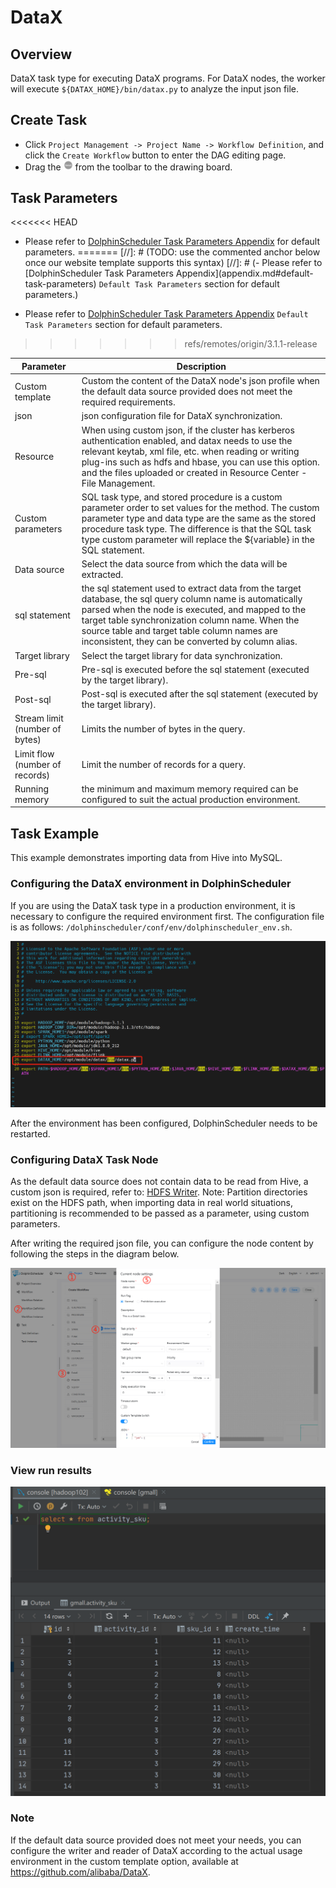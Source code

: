 # DataX

## Overview

DataX task type for executing DataX programs. For DataX nodes, the worker will execute `${DATAX_HOME}/bin/datax.py` to analyze the input json file.

## Create Task

- Click `Project Management -> Project Name -> Workflow Definition`, and click the `Create Workflow` button to enter the DAG editing page.
- Drag the <img src="../../../../img/tasks/icons/datax.png" width="15"/> from the toolbar to the drawing board.

## Task Parameters

<<<<<<< HEAD
- Please refer to [DolphinScheduler Task Parameters Appendix](appendix.md#default-task-parameters) for default parameters.
=======
[//]: # (TODO: use the commented anchor below once our website template supports this syntax)
[//]: # (- Please refer to [DolphinScheduler Task Parameters Appendix]&#40;appendix.md#default-task-parameters&#41; `Default Task Parameters` section for default parameters.)

- Please refer to [DolphinScheduler Task Parameters Appendix](appendix.md) `Default Task Parameters` section for default parameters.
>>>>>>> refs/remotes/origin/3.1.1-release

|         **Parameter**          |                                                                                                                                                    **Description**                                                                                                                                                     |
|--------------------------------|------------------------------------------------------------------------------------------------------------------------------------------------------------------------------------------------------------------------------------------------------------------------------------------------------------------------|
| Custom template                | Custom the content of the DataX node's json profile when the default data source provided does not meet the required requirements.                                                                                                                                                                                     |
| json                           | json configuration file for DataX synchronization.                                                                                                                                                                                                                                                                     |
| Resource                       | When using custom json, if the cluster has kerberos authentication enabled, and datax needs to use the relevant keytab, xml file, etc. when reading or writing plug-ins such as hdfs and hbase, you can use this option. and the files uploaded or created in Resource Center - File Management.                       |
| Custom parameters              | SQL task type, and stored procedure is a custom parameter order to set values for the method. The custom parameter type and data type are the same as the stored procedure task type. The difference is that the SQL task type custom parameter will replace the \${variable} in the SQL statement.                    |
| Data source                    | Select the data source from which the data will be extracted.                                                                                                                                                                                                                                                          |
| sql statement                  | the sql statement used to extract data from the target database, the sql query column name is automatically parsed when the node is executed, and mapped to the target table synchronization column name. When the source table and target table column names are inconsistent, they can be converted by column alias. |
| Target library                 | Select the target library for data synchronization.                                                                                                                                                                                                                                                                    |
| Pre-sql                        | Pre-sql is executed before the sql statement (executed by the target library).                                                                                                                                                                                                                                         |
| Post-sql                       | Post-sql is executed after the sql statement (executed by the target library).                                                                                                                                                                                                                                         |
| Stream limit (number of bytes) | Limits the number of bytes in the query.                                                                                                                                                                                                                                                                               |
| Limit flow (number of records) | Limit the number of records for a query.                                                                                                                                                                                                                                                                               |
| Running memory                 | the minimum and maximum memory required can be configured to suit the actual production environment.                                                                                                                                                                                                                   |

## Task Example

This example demonstrates importing data from Hive into MySQL.

### Configuring the DataX environment in DolphinScheduler

If you are using the DataX task type in a production environment, it is necessary to configure the required environment first. The configuration file is as follows: `/dolphinscheduler/conf/env/dolphinscheduler_env.sh`.

![datax_task01](../../../../img/tasks/demo/datax_task01.png)

After the environment has been configured, DolphinScheduler needs to be restarted.

### Configuring DataX Task Node

As the default data source does not contain data to be read from Hive, a custom json is required, refer to: [HDFS Writer](https://github.com/alibaba/DataX/blob/master/hdfswriter/doc/hdfswriter.md). Note: Partition directories exist on the HDFS path, when importing data in real world situations, partitioning is recommended to be passed as a parameter, using custom parameters.

After writing the required json file, you can configure the node content by following the steps in the diagram below.

![datax_task02](../../../../img/tasks/demo/datax_task02.png)

### View run results

![datax_task03](../../../../img/tasks/demo/datax_task03.png)

### Note

If the default data source provided does not meet your needs, you can configure the writer and reader of DataX according to the actual usage environment in the custom template option, available at https://github.com/alibaba/DataX.
